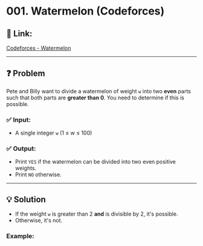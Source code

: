# 001. Watermelon (Codeforces)

## 🔗 Link:

[Codeforces - Watermelon](https://codeforces.com/problemset/problem/4/A)

---

## ❓ Problem

Pete and Billy want to divide a watermelon of weight `w` into two **even** parts such that both parts are **greater than 0**. You need to determine if this is possible.

### ✅ Input:

-   A single integer `w` (1 ≤ w ≤ 100)

### ✅ Output:

-   Print `YES` if the watermelon can be divided into two even positive weights.
-   Print `NO` otherwise.

---

## 💡 Solution

-   If the weight `w` is greater than 2 **and** is divisible by 2, it's possible.
-   Otherwise, it's not.

### Example:
